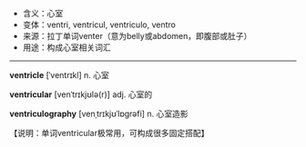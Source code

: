 - <span class="definition">含义：心室</span>
- <span class="definition">变体：ventri, ventricul, ventriculo, ventro</span>
- <span class="definition">来源：拉丁单词venter（意为belly或abdomen，即腹部或肚子）</span>
- <span class="definition">用途：构成心室相关词汇</span>


---


<span class="vocabulary">**ventricle**</span> [ˈventrɪkl] n. 心室

<span class="vocabulary">**ventricular**</span> [venˈtrɪkjʊlə(r)] adj. 心室的

<span class="vocabulary">**ventriculography**</span> [venˌtrɪkjʊˈlɒɡrəfi] n. 心室造影

【说明：单词ventricular极常用，可构成很多固定搭配】
